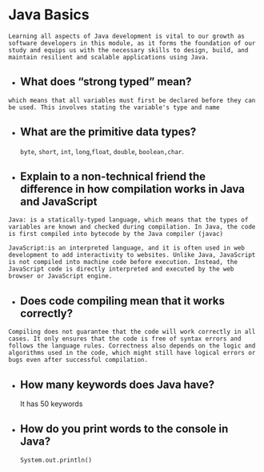 # Java Basics

```
Learning all aspects of Java development is vital to our growth as software developers in this module, as it forms the foundation of our study and equips us with the necessary skills to design, build, and maintain resilient and scalable applications using Java.
```

- ##  What does “strong typed” mean?

```
which means that all variables must first be declared before they can be used. This involves stating the variable's type and name
```

- ##  What are the primitive data types?

  `byte`, `short`, `int`, `long`,`float`, `double`, `boolean,char`.
  
- ## Explain to a non-technical friend the difference in how compilation   works in Java and JavaScript

```
Java: is a statically-typed language, which means that the types of variables are known and checked during compilation. In Java, the code is first compiled into bytecode by the Java compiler (javac)
```

```
JavaScript:is an interpreted language, and it is often used in web development to add interactivity to websites. Unlike Java, JavaScript is not compiled into machine code before execution. Instead, the JavaScript code is directly interpreted and executed by the web browser or JavaScript engine.
```

- ## Does code compiling mean that it works correctly?

```
Compiling does not guarantee that the code will work correctly in all cases. It only ensures that the code is free of syntax errors and follows the language rules. Correctness also depends on the logic and algorithms used in the code, which might still have logical errors or bugs even after successful compilation.
```

- ## How many keywords does Java have?

  It has 50 keywords

- ## How do you print words to the console in Java?

  `System.out.println()`
